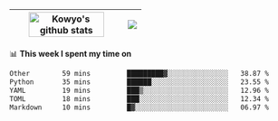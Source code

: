 | <a href="https://github.com/anuraghazra/github-readme-stats"><img width="85%" src="https://github-readme-stats.vercel.app/api?username=kowyo&show_icons=true&hide_border=true&theme=transparent" alt="Kowyo's github stats" /></a> | <a href="https://github.com/anuraghazra/github-readme-stats"><img align="center" src="https://github-readme-stats.vercel.app/api/top-langs/?username=kowyo&exclude_repo=Engineering-Competition-Robot,mobile-robot&hide=c,assembly,shaderlab,hlsl,mathematica,cmake&layout=compact&hide_border=true&theme=transparent" /></a> |
| ------------- | ------------- |

📊 **This week I spent my time on**
<!--START_SECTION:waka-->

```txt
Other        59 mins         █████████▓░░░░░░░░░░░░░░░   38.87 %
Python       35 mins         ██████░░░░░░░░░░░░░░░░░░░   23.55 %
YAML         19 mins         ███▒░░░░░░░░░░░░░░░░░░░░░   12.96 %
TOML         18 mins         ███░░░░░░░░░░░░░░░░░░░░░░   12.34 %
Markdown     10 mins         █▓░░░░░░░░░░░░░░░░░░░░░░░   06.97 %
```

<!--END_SECTION:waka-->
